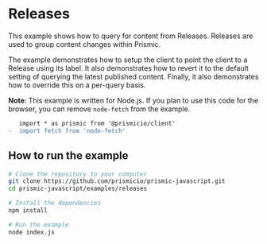 # Releases

This example shows how to query for content from Releases. Releases are used to
group content changes within Prismic.

The example demonstrates how to setup the client to point the client to a
Release using its label. It also demonstrates how to revert it to the default
setting of querying the latest published content. Finally, it also demonstrates
how to override this on a per-query basis.

**Note**: This example is written for Node.js. If you plan to use this code for
the browser, you can remove `node-fetch` from the example.

```diff
   import * as prismic from '@prismicio/client'
-  import fetch from 'node-fetch'
```

## How to run the example

```sh
# Clone the repository to your computer
git clone https://github.com/prismicio/prismic-javascript.git
cd prismic-javascript/examples/releases

# Install the dependencies
npm install

# Run the example
node index.js
```
